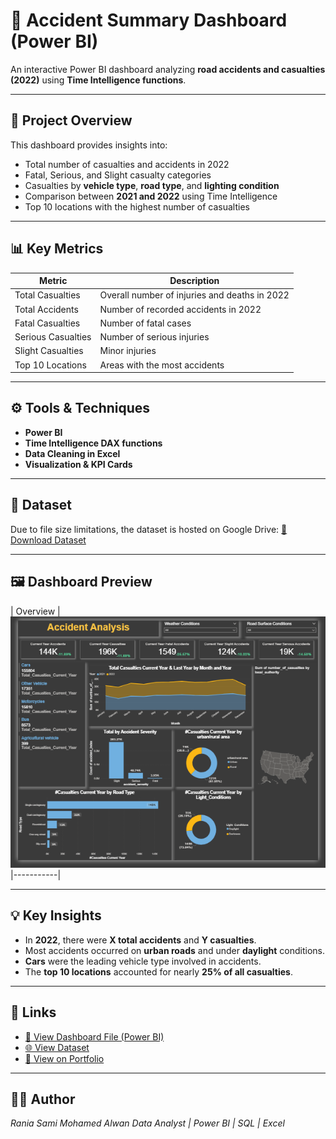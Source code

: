 # 🚗 Accident Summary Dashboard (Power BI)

An interactive Power BI dashboard analyzing **road accidents and casualties (2022)** using **Time Intelligence functions**.

---

## 🧠 Project Overview
This dashboard provides insights into:
- Total number of casualties and accidents in 2022  
- Fatal, Serious, and Slight casualty categories  
- Casualties by **vehicle type**, **road type**, and **lighting condition**  
- Comparison between **2021 and 2022** using Time Intelligence  
- Top 10 locations with the highest number of casualties  

---

## 📊 Key Metrics
| Metric | Description |
|---------|--------------|
| Total Casualties | Overall number of injuries and deaths in 2022 |
| Total Accidents | Number of recorded accidents in 2022 |
| Fatal Casualties | Number of fatal cases |
| Serious Casualties | Number of serious injuries |
| Slight Casualties | Minor injuries |
| Top 10 Locations | Areas with the most accidents |

---

## ⚙️ Tools & Techniques
- **Power BI**
- **Time Intelligence DAX functions**
- **Data Cleaning in Excel**
- **Visualization & KPI Cards**

---

## 🧩 Dataset
Due to file size limitations, the dataset is hosted on Google Drive:
[🔗 Download Dataset]([https://drive.google.com/file/d/1A995q3gajEyXqz0MaDWL1nIaJCbf-uVL/view?usp=drive_link](https://drive.google.com/file/d/1ZDH74AOG0r5TPKK_YJ0LNFIom1USRnj7/view?usp=drive_link))

---

## 🖼️ Dashboard Preview
| Overview |
![Accident Dashboard](Accident.PNG)
|-----------|


---

## 💡 Key Insights
- In **2022**, there were **X total accidents** and **Y casualties**.  
- Most accidents occurred on **urban roads** and under **daylight** conditions.  
- **Cars** were the leading vehicle type involved in accidents.  
- The **top 10 locations** accounted for nearly **25% of all casualties**.

---

## 🔗 Links
- [📂 View Dashboard File (Power BI)](./Accident_Summary.pbix)
- [🌐 View Dataset]([https://drive.google.com/file/d/1A995q3gajEyXqz0MaDWL1nIaJCbf-uVL/view](https://drive.google.com/file/d/1ZDH74AOG0r5TPKK_YJ0LNFIom1USRnj7/view?usp=drive_link))
- [💼 View on Portfolio]([https://your-portfolio-link.com](https://rania-elwan-portfolio-csuprcg.gamma.site/rania-elwan-portfolio))

---

## 👩‍💻 Author
*Rania Sami Mohamed Alwan*
_Data Analyst | Power BI | SQL | Excel_
